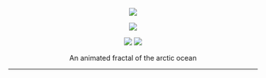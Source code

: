 <p align="center"><a href="https://www.npmjs.com/package/arctic-ocean-fractal"><img src="https://raw.githubusercontent.com/arcticicestudio/arctic-ocean-fractal/develop/assets/repository-hero.svg?sanitize=true"/></a></p>

<p align="center"><a href="https://github.com/arcticicestudio/arctic-ocean-fractal/releases/latest"><img src="https://img.shields.io/github/release/arcticicestudio/arctic-ocean-fractal.svg?style=flat-square&label=Release&logo=github&logoColor=eceff4&colorA=4c566a&colorB=88c0d0"/></a></p>

<p align="center"><a href="https://www.npmjs.com/package/arctic-ocean-fractal"><img src="https://img.shields.io/npm/v/arctic-ocean-fractal.svg?style=flat-square&logo=npm&logoColor=eceff4&colorA=4c566a&colorB=88c0d0"/></a> <a href="https://www.npmjs.com/package/arctic-ocean-fractal"><img src="https://img.shields.io/npm/dt/arctic-ocean-fractal.svg?style=flat-square&logo=npm&logoColor=eceff4&colorA=4c566a&colorB=88c0d0"/></a></p>

<p align="center">An animated fractal of the arctic ocean</p>

---

<!--
+------------------+
+ Symbol Reference +
+------------------+
↠ (U+21A0): Start of a log section description
— (U+2014): Separator between a log section title and the metadata
⇄ (U+21C4): Separator between a issue ID and pull request ID in a log metadata
⊶ (U+22B6): Icon prefix for the short commit SHA checksum in a log metadata
-->

<!-- lint disable final-definition -->

<!-- Base Links -->
